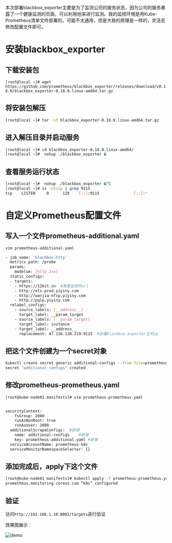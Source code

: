 本次部署blackbox_exporter主要是为了监测公司的服务状态，因为公司的服务暴露了一个健康监测的页面，可以利用他来进行监测。我的监控环境是用Kube-Prometheus清单文件部署的，可能不太通用，但是大致的原理是一样的，灵活去修改配置文件即可。

# 安装blackbox_exporter

## 下载安装包

`[root@local ~]# wget https://github.com/prometheus/blackbox_exporter/releases/download/v0.18.0/blackbox_exporter-0.18.0.linux-amd64.tar.gz`

## 将安装包解压

```bash
[root@local ~]# tar -xf blackbox_exporter-0.18.0.linux-amd64.tar.gz
```

## 进入解压目录并启动服务

```bash
[root@local ~]# cd blackbox_exporter-0.18.0.linux-amd64/
[root@local ~]#  nohup ./blackbox_exporter &
```

## 查看服务运行状态

```bash
[root@local ~]#  nohup ./blackbox_exporter &^C
[root@local ~]# ss -ntulp | grep 9115
tcp    LISTEN     0      128    [::]:9115               [::]:*                   users:(("blackbox_export",pid=3143,fd=3))
```

# 自定义Prometheus配置文件

## 写入一个文件prometheus-additional.yaml

```bash
vim prometheus-additional.yaml
```

```bash
- job_name: 'blackbox-http'
  metrics_path: /probe
  params:
    modelue: [http_2xx]
  static_configs:
  - targets:
    - https://12bit.cn  #需要监控的url
    - http://els-prod.yiyiny.com
    - http://wanjia-nfcp.yiyiny.com
    - http://pqlp.yiyiny.com
  relabel_configs:
    - source_labels: [__address__]
      target_label: __param_target
    - source_labels: [__param_target]
      target_label: instance
    - target_label: __address__
      replacement: 47.116.130.219:9115  #部署blackbox_exporter主机ip
```

## 把这个文件创建为一个secret对象

```bash
kubectl create secret generic additional-configs --from-file=prometheus-additional.yaml -n monitoring
secret "additional-configs" created
```

## 修改prometheus-prometheus.yaml

```bash
[root@kube-node01 manifests]# vim prometheus-prometheus.yaml
```

```bash

securityContext:
    fsGroup: 2000
    runAsNonRoot: true
    runAsUser: 1000
  additionalScrapeConfigs:  #新增
    name: additional-configs    #新增
    key: prometheus-additional.yaml #新增
  serviceAccountName: prometheus-k8s
  serviceMonitorNamespaceSelector: {}
```

## 添加完成后，apply下这个文件

```bash
[root@kube-node01 manifests]# kubectl apply -f prometheus-prometheus.yaml
prometheus.monitoring.coreos.com “k8s” configured
```

## 验证

访问`http://192.168.1.10:8002/targets`进行验证

效果图展示：

![demo](https://i.loli.net/2021/04/13/Ty6LvftIVlcEng3.png)



